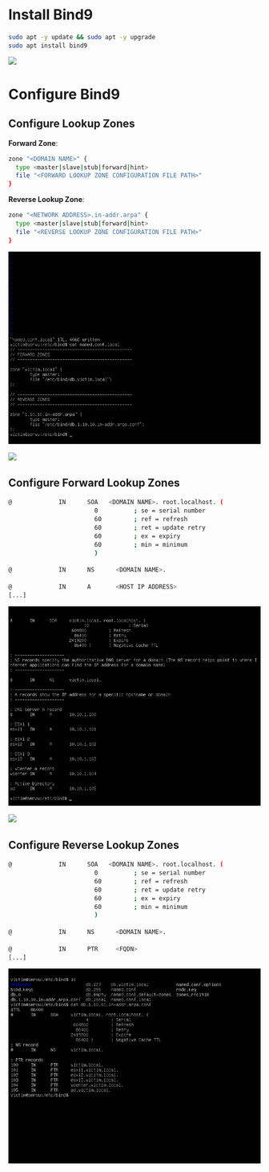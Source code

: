 # Install Bind9

```Bash
sudo apt -y update && sudo apt -y upgrade
sudo apt install bind9
```

![](https://github.com/JonmarCorpuz/SecondBrain/blob/main/Assets/Whitespace.png)

# Configure Bind9

## Configure Lookup Zones

**Forward Zone**:
```Bash
zone "<DOMAIN NAME>" {
  type <master|slave|stub|forward|hint>
  file "<FORWARD LOOKUP ZONE CONFIGURATION FILE PATH>"
}
```

**Reverse Lookup Zone**:
```Bash
zone "<NETWORK ADDRESS>.in-addr.arpa" {
  type <master|slave|stub|forward|hint>
  file "<REVERSE LOOKUP ZONE CONFIGURATION FILE PATH>"
}
```

![](https://github.com/JonmarCorpuz/Documentations/blob/main/Bind9/Assets/Bind9%20Zones.png)

![](https://github.com/JonmarCorpuz/SecondBrain/blob/main/Assets/Whitespace.png)

## Configure Forward Lookup Zones

```Bash
@             IN      SOA   <DOMAIN NAME>. root.localhost. (
                        0          ; se = serial number
                        60         ; ref = refresh
                        60         ; ret = update retry
                        60         ; ex = expiry
                        60         ; min = minimum
                        )

@             IN      NS      <DOMAIN NAME>.

@             IN      A       <HOST IP ADDRESS>
[...]
```

![](https://github.com/JonmarCorpuz/Documentations/blob/main/Bind9/Assets/Bind9%20Forward%20Zones.png)

![](https://github.com/JonmarCorpuz/SecondBrain/blob/main/Assets/Whitespace.png)

## Configure Reverse Lookup Zones

```Bash
@             IN      SOA   <DOMAIN NAME>. root.localhost. (
                        0          ; se = serial number
                        60         ; ref = refresh
                        60         ; ret = update retry
                        60         ; ex = expiry
                        60         ; min = minimum
                        )

@             IN      NS      <DOMAIN NAME>.

@             IN      PTR     <FQDN>
[...]
```

![](https://github.com/JonmarCorpuz/Documentations/blob/main/Bind9/Assets/Bind9%20Reverse%20Lookup%20Zone.png)
